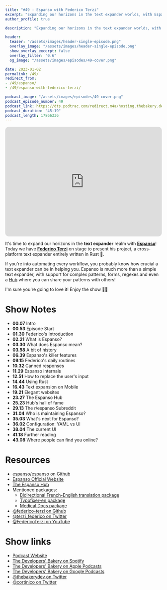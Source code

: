 ```yaml
---
title: "#49 - Espanso with Federico Terzi"
excerpt: "Expanding our horizons in the text expander worlds, with Espanso and Federico Terzi"
author_profile: true

description: "Expanding our horizons in the text expander worlds, with Espanso and Federico Terzi"

header:
  teaser: "/assets/images/header-single-episode.png"
  overlay_image: "/assets/images/header-single-episode.png"
  show_overlay_excerpt: false
  overlay_filter: "0.6"
  og_image: "/assets/images/episodes/49-cover.png"

date: 2023-01-02
permalink: /49/
redirect_from:
- /49/espanso/
- /49/espanso-with-federico-terzi/

podcast_image: "/assets/images/episodes/49-cover.png"
podcast_episode_number: 49
podcast_link: https://dts.podtrac.com/redirect.m4a/hosting.thebakery.dev/49-thedevelopersbakery-espanso.m4a
podcast_duration: "45:19"
podcast_length: 17866336
---
```


<iframe style="border-radius:12px" src="https://open.spotify.com/embed/episode/5atkzI6OFZVArA2GmkmCXd?utm_source=generator" width="100%" height="352" frameBorder="0" allowfullscreen="" allow="autoplay; clipboard-write; encrypted-media; fullscreen; picture-in-picture" loading="lazy"></iframe>

It's time to expand our horizons in the **text expander** realm with [**Espanso**](https://github.com/espanso/espanso)! Today we have [**Federico Terzi**](https://twitter.com/terzi_federico) on stage to present his project, a cross-platform text expander entirely written in Rust 🦀.

If you're into automating every workflow, you probably know how crucial a text expander can be in helping you. Espanso is much more than a simple text expander, with support for complex patterns, forms, regexes and even a [Hub](https://hub.espanso.org/) where you can share your patterns with others! 

I'm sure you're going to love it!
Enjoy the show 👨‍🍳

# Show Notes

- **00.07** Intro
- **00.53** Episode Start
- **01.30** Federico's Introduction
- **02.21** What is Espanso?
- **03.30** What does Espanso mean?
- **03.58** A bit of history
- **06.39** Espanso's killer features
- **09.15** Federico's daily routines
- **10.32** Canned responses
- **11.29** Espanso internals
- **12.51** How to replace the user's input
- **14.44** Using Rust
- **16.43** Text expansion on Mobile
- **19.21** Elegant websites
- **23.27** The Espanso Hub
- **25.23** Hub's hall of fame
- **29.13** The r/espanso Subreddit
- **31.04** Who is maintaining Espanso?
- **35.03** What's next for Espanso?
- **36.02** Configuration: YAML vs UI
- **38.04** The current UI
- **41.18** Further reading
- **43.08** Where people can find you online?

# Resources

* <i class="fab fa-github"></i> [espanso/espanso on Github](https://github.com/espanso/espanso)
* <i class="fas fa-link"></i> [Espanso Official Website](https://espanso.org/)
* <i class="fas fa-link"></i> [The Espanso Hub](https://hub.espanso.org/)
* Mentioned packages:
  * <i class="fas fa-link"></i> [Bidirectional French-English translation package](https://hub.espanso.org/translate-fr-en)
  * <i class="fas fa-link"></i> [Typofixer-en package](https://hub.espanso.org/typofixer-en)
  * <i class="fas fa-link"></i> [Medical Docs package](https://hub.espanso.org/medical-docs)
* <i class="fab fa-github"></i> [@federico-terzi on Github](https://github.com/federico-terzi)
* <i class="fab fa-twitter"></i> [@terzi_federico on Twitter](https://twitter.com/terzi_federico)
* <i class="fab fa-youtube"></i> [@FedericoTerzi on YouTube](https://www.youtube.com/c/FedericoTerzi)

# Show links

* <i class="fas fa-link"></i> [Podcast Website](https://thebakery.dev)
* <i class="fab fa-spotify"></i> [The Developers' Bakery on Spotify](https://open.spotify.com/show/4jV6Yoz7D38sZJlYMzJm3k?si=AL3ske_0R_CKlEScMhYhug)
* <i class="fas fa-podcast"></i> [The Developers' Bakery on Apple Podcasts](https://podcasts.apple.com/us/podcast/the-developers-bakery/id1542849034)
* <i class="fab fa-google-play"></i> [The Developers' Bakery on Google Podcasts](https://podcasts.google.com/feed/aHR0cHM6Ly90aGViYWtlcnkuZGV2L3BvZGNhc3QueG1s)
* <i class="fab fa-twitter"></i> [@thebakerydev on Twitter](https://twitter.com/thebakerydev)
* <i class="fab fa-twitter"></i> [@cortinico on Twitter](https://twitter.com/cortinico)
